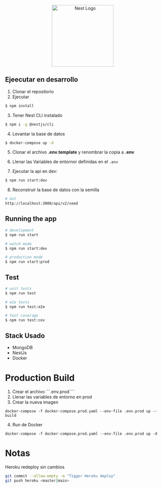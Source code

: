 <p align="center">
  <a href="http://nestjs.com/" target="blank"><img src="https://nestjs.com/img/logo-small.svg" width="200" alt="Nest Logo" /></a>
</p>

## Ejeecutar en desarrollo

1. Clonar el repositorio
2. Ejecutar

```bash
$ npm install
```
3. Tener Nest CLI instalado

```bash
$ npm i -g @nestjs/cli
```

4. Levantar la base de datos

```bash
$ docker-compose up -d
```

5. Clonar el archivo __.env.template__ y renombrar la copia a __.env__

6. Llenar las Variables de entornor definidas en el ```.env```

7. Ejecutar la api en dev:

```bash
$ npm run start:dev
```

8. Reconstruir la base de datos con la semilla 

```bash
# Get
http://localhost:3000/api/v2/seed
```

## Running the app

```bash
# development
$ npm run start

# watch mode
$ npm run start:dev

# production mode
$ npm run start:prod
```

## Test

```bash
# unit tests
$ npm run test

# e2e tests
$ npm run test:e2e

# test coverage
$ npm run test:cov
```

## Stack Usado
* MongoDB
* NestJs 
* Docker

# Production Build
1. Crear el archivo ```.env.prod````
2. Llenar las variables de entorno en prod
3. Crear la nueva imagen 
```
docker-compose -f docker-compose.prod.yaml --env-file .env.prod up --build
```
4. Run de Docker
```
docker-compose -f docker-compose.prod.yaml --env-file .env.prod up -d
```
# Notas 
Heroku redeploy sin cambios

```bash
git commit --allow-empty -m "Tigger Heroku deploy"
git push heroku <master|main>

```